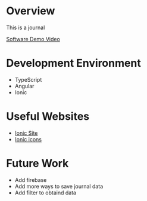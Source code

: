 # Overview

This is a journal


[Software Demo Video](https://www.youtube.com/watch?v=lQRJT1LhqcI)

# Development Environment

- TypeScript
- Angular
- Ionic


# Useful Websites

* [Ionic Site](https://ionic.io)
* [Ionic icons](https://ionic.io/ionicons)

# Future Work

* Add firebase
* Add more ways to save journal data
* Add filter to obtaind data

